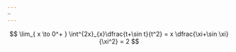 ```yaml
---
~
---
```


$$
\lim_{ x \to 0^+ } \int^{2x}_{x}\dfrac{t+\sin t}{t^2} = x \dfrac{\xi+\sin \xi}{\xi^2} = 2 
$$